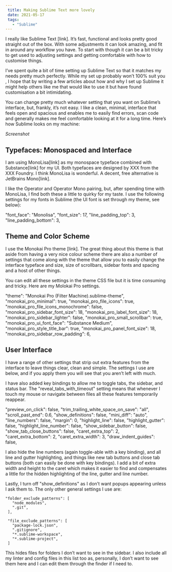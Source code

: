 ```yaml
---
 title: Making Sublime Text more lovely
 date: 2021-05-17
 tags:
   - "Sublime"
---
```


I really like Sublime Text [link]. It’s fast, functional and looks pretty good straight out of the box. With some adjustments it can look amazing, and fit in around any workflow you have. To start with though it can be a bit tricky to get used to adjusting settings and getting comfortable with how to customise things.

I’ve spent quite a bit of time setting up Sublime Text so that it matches my needs pretty much perfectly. While my set up probably won’t 100% suit you , I hope that by writing a few articles about how and why I set up Sublime it might help others like me that would like to use it but have found customisation a bit intimidating.

You can change pretty much whatever setting that you want on Sublime’s interface, but, frankly, it’s not easy. I like a clean, minimal, interface that feels open and spacious and enables me to easily find errors, scan code and generally makes me feel comfortable looking at it for a long time. Here’s how Sublime looks on my machine:

_Screenshot_

## Typefaces: Monospaced and Interface

I am using MonoLisa[link] as my monospace typeface combined with Substance[link] for my UI. Both typefaces are designed by XXX from the XXX Foundry. I think MonoLisa is wonderful. A decent, free alternative is JetBrains Mono[link].

I like the Operator and Operator Mono pairing, but, after spending time with MonoLisa, I find both these a little to quirky for my taste. I use the following settings for my fonts in Sublime (the UI font is set through my theme, see below):

"font_face": "Monolisa",
"font_size": 17,
"line_padding_top": 3,
"line_padding_bottom": 3,

## Theme and Color Scheme

I use the Monokai Pro theme [link]. The great thing about this theme is that aside from having a very nice colour scheme there are also a number of settings that come along with the theme that allow you to easily change the interface typeface and size, size of scrollbars, sidebar fonts and spacing and a host of other things.

You can edit all these settings in the theme CSS file but it is time consuming and tricky. Here are my Molokai Pro settings.

"theme": "Monokai Pro (Filter Machine).sublime-theme",
"monokai_pro_minimal": true,
"monokai_pro_file_icons": true,
"monokai_pro_file_icons_monochrome": false,
"monokai_pro_sidebar_font_size": 18,
"monokai_pro_label_font_size": 18,
"monokai_pro_sidebar_lighter": false,
"monokai_pro_small_scrollbar": true,
"monokai_pro_ui_font_face": "Substance Medium",
"monokai_pro_style_title_bar": true,
"monokai_pro_panel_font_size": 18,
"monokai_pro_sidebar_row_padding": 6,

## User Interface

I have a range of other settings that strip out extra features from the interface to leave things clear, clean and simple. The settings I use are below, and if you apply them you will see that you aren’t left with much.

I have also added key bindings to allow me to toggle tabs, the sidebar, and status bar. The "reveal_tabs_with_timeout" setting means that whenever I touch my mouse or navigate between files all these features temporarily reappear.

"preview_on_click": false,
"trim_trailing_white_space_on_save": "all",
"scroll_past_end": 0.6,
"show_definitions": false,
"mini_diff": "auto",
"line_numbers": false,
"margin": 0,
"highlight_line": false,
"highlight_gutter": false,
"highlight_line_number": false,
"show_sidebar_button": false,
"show_tab_close_buttons": false,
"caret_extra_top": 2,
"caret_extra_bottom": 2,
"caret_extra_width": 3,
"draw_indent_guides": false,

I also hide the line numbers (again toggle-able with a key binding), and all line and gutter highlighting, and things like new tab buttons and close tab buttons (both can easily be done with key bindings). I add a bit of extra width and height to the caret which makes it easier to find and compensates a little for the hidden highlighting of the line, gutter and line number.

Lastly, I turn off "show_definitions" as I don’t want popups appearing unless I ask them to. The only other general settings I use are:

```
"folder_exclude_patterns": [
   "node_modules",
   ".git",
 ],

 "file_exclude_patterns": [
   "package-lock.json",
   ".gitignore",
   "*.sublime-workspace",
   "*.sublime-project",
 ]
```

This hides files for folders I don’t want to see in the sidebar. I also include all my linter and config files in this list too as, personally, I don’t want to see them here and I can edit them through the finder if I need to.
